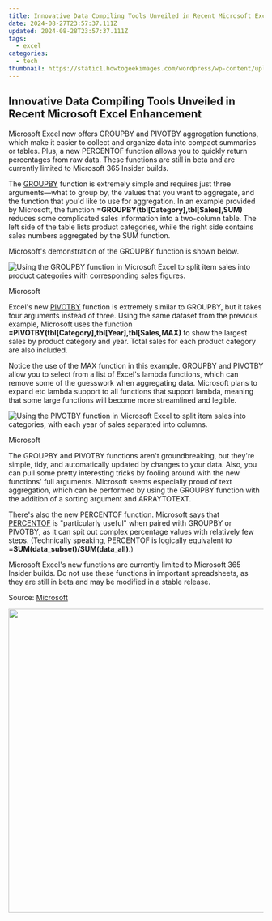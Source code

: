 ```yaml
---
title: Innovative Data Compiling Tools Unveiled in Recent Microsoft Excel Enhancement
date: 2024-08-27T23:57:37.111Z
updated: 2024-08-28T23:57:37.111Z
tags:
  - excel
categories:
  - tech
thumbnail: https://static1.howtogeekimages.com/wordpress/wp-content/uploads/2023/08/microsoft-excel-logo-1.jpg
---
```


## Innovative Data Compiling Tools Unveiled in Recent Microsoft Excel Enhancement

Microsoft Excel now offers GROUPBY and PIVOTBY aggregation functions, which make it easier to collect and organize data into compact summaries or tables. Plus, a new PERCENTOF function allows you to quickly return percentages from raw data. These functions are still in beta and are currently limited to Microsoft 365 Insider builds.

 The [GROUPBY](https://support.microsoft.com/en-us/office/groupby-function-5e08ae8c-6800-4b72-b623-c41773611505) function is extremely simple and requires just three arguments—what to group by, the values that you want to aggregate, and the function that you'd like to use for aggregation. In an example provided by Microsoft, the function **\=GROUPBY(tbl\[Category\],tbl\[Sales\],SUM)** reduces some complicated sales information into a two-column table. The left side of the table lists product categories, while the right side contains sales numbers aggregated by the SUM function.

 Microsoft's demonstration of the GROUPBY function is shown below.

![Using the GROUPBY function in Microsoft Excel to split item sales into product categories with corresponding sales figures.](https://static1.howtogeekimages.com/wordpress/wp-content/uploads/2023/12/1-5.png) 

Microsoft

 Excel's new [PIVOTBY](https://support.microsoft.com/en-us/office/pivotby-function-de86516a-90ad-4ced-8522-3a25fac389cf) function is extremely similar to GROUPBY, but it takes four arguments instead of three. Using the same dataset from the previous example, Microsoft uses the function **\=PIVOTBY(tbl\[Category\],tbl\[Year\],tbl\[Sales,MAX)** to show the largest sales by product category and year. Total sales for each product category are also included.

 Notice the use of the MAX function in this example. GROUPBY and PIVOTBY allow you to select from a list of Excel's lambda functions, which can remove some of the guesswork when aggregating data. Microsoft plans to expand etc lambda support to all functions that support lambda, meaning that some large functions will become more streamlined and legible.

![Using the PIVOTBY function in Microsoft Excel to split item sales into categories, with each year of sales separated into columns.](https://static1.howtogeekimages.com/wordpress/wp-content/uploads/2023/12/2-2.png) 

Microsoft

 The GROUPBY and PIVOTBY functions aren't groundbreaking, but they're simple, tidy, and automatically updated by changes to your data. Also, you can pull some pretty interesting tricks by fooling around with the new functions' full arguments. Microsoft seems especially proud of text aggregation, which can be performed by using the GROUPBY function with the addition of a sorting argument and ARRAYTOTEXT.

 There's also the new PERCENTOF function. Microsoft says that [PERCENTOF](https://support.microsoft.com/en-us/office/percentof-function-7c66da0a-ac30-45d0-bfc7-834a8bd7c962) is "particularly useful" when paired with GROUPBY or PIVOTBY, as it can spit out complex percentage values with relatively few steps. (Technically speaking, PERCENTOF is logically equivalent to **\=SUM(data\_subset)/SUM(data\_all)**.)

 Microsoft Excel's new functions are currently limited to Microsoft 365 Insider builds. Do not use these functions in important spreadsheets, as they are still in beta and may be modified in a stable release.

 Source: [Microsoft](https://insider.microsoft365.com/en-us/blog/new-aggregation-functions-in-excel-groupby-and-pivotby)

<ins class="adsbygoogle"
     style="display:block"
     data-ad-format="autorelaxed"
     data-ad-client="ca-pub-7571918770474297"
     data-ad-slot="1223367746"></ins>



<ins class="adsbygoogle"
     style="display:block"
     data-ad-client="ca-pub-7571918770474297"
     data-ad-slot="8358498916"
     data-ad-format="auto"
     data-full-width-responsive="true"></ins>



<!-- affiliate ads begin -->
<a href="https://appsumo.8odi.net/c/5597632/2082541/7443" target="_top" id="2082541"><img src="//a.impactradius-go.com/display-ad/7443-2082541" border="0" alt="" width="1200" height="600"/></a><img height="0" width="0" src="https://appsumo.8odi.net/i/5597632/2082541/7443" style="position:absolute;visibility:hidden;" border="0" />
<!-- affiliate ads end -->